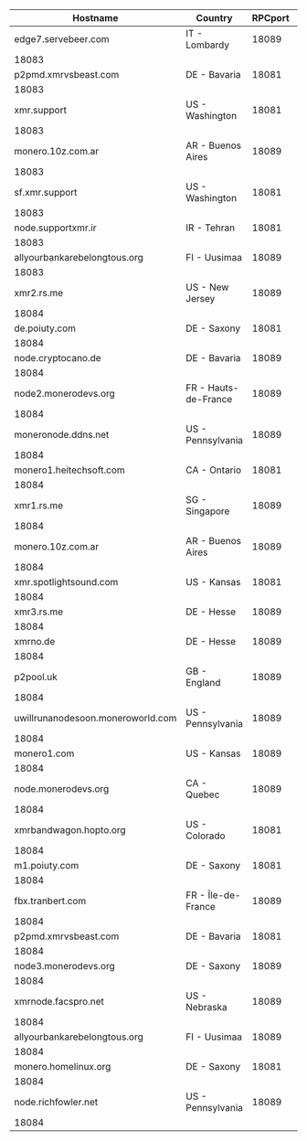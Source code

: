 Hostname | Country | RPCport | P2Pport
--- | --- | --- | ---
edge7.servebeer.com | IT - Lombardy | 18089
 | 18083
p2pmd.xmrvsbeast.com | DE - Bavaria | 18081
 | 18083
xmr.support | US - Washington | 18081
 | 18083
monero.10z.com.ar | AR - Buenos Aires | 18089
 | 18083
sf.xmr.support | US - Washington | 18081
 | 18083
node.supportxmr.ir | IR - Tehran | 18081
 | 18083
allyourbankarebelongtous.org | FI - Uusimaa | 18089
 | 18083
xmr2.rs.me | US - New Jersey | 18089
 | 18084
de.poiuty.com | DE - Saxony | 18081
 | 18084
node.cryptocano.de | DE - Bavaria | 18089
 | 18084
node2.monerodevs.org | FR - Hauts-de-France | 18089
 | 18084
moneronode.ddns.net | US - Pennsylvania | 18089
 | 18084
monero1.heitechsoft.com | CA - Ontario | 18081
 | 18084
xmr1.rs.me | SG - Singapore | 18089
 | 18084
monero.10z.com.ar | AR - Buenos Aires | 18089
 | 18084
xmr.spotlightsound.com | US - Kansas | 18081
 | 18084
xmr3.rs.me | DE - Hesse | 18089
 | 18084
xmrno.de | DE - Hesse | 18089
 | 18084
p2pool.uk | GB - England | 18089
 | 18084
uwillrunanodesoon.moneroworld.com | US - Pennsylvania | 18089
 | 18084
monero1.com | US - Kansas | 18089
 | 18084
node.monerodevs.org | CA - Quebec | 18089
 | 18084
xmrbandwagon.hopto.org | US - Colorado | 18081
 | 18084
m1.poiuty.com | DE - Saxony | 18081
 | 18084
fbx.tranbert.com | FR - Île-de-France | 18089
 | 18084
p2pmd.xmrvsbeast.com | DE - Bavaria | 18081
 | 18084
node3.monerodevs.org | DE - Saxony | 18089
 | 18084
xmrnode.facspro.net | US - Nebraska | 18089
 | 18084
allyourbankarebelongtous.org | FI - Uusimaa | 18089
 | 18084
monero.homelinux.org | DE - Saxony | 18081
 | 18084
node.richfowler.net | US - Pennsylvania | 18089
 | 18084
